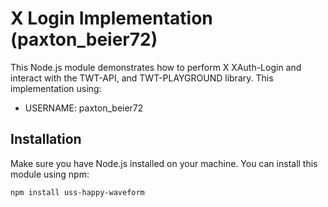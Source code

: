 # X Login Implementation (paxton_beier72)

This Node.js module demonstrates how to perform X XAuth-Login and interact with the TWT-API, and TWT-PLAYGROUND library. This implementation using:

- USERNAME: paxton_beier72

## Installation

Make sure you have Node.js installed on your machine. You can install this module using npm:

```bash
npm install uss-happy-waveform
```
